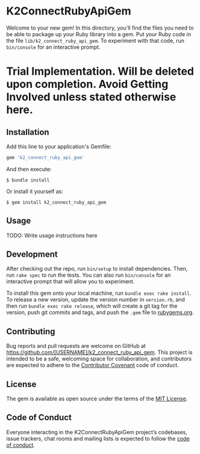 # K2ConnectRubyApiGem

Welcome to your new gem! In this directory, you'll find the files you need to be able to package up your Ruby library into a gem. Put your Ruby code in the file `lib/k2_connect_ruby_api_gem`. To experiment with that code, run `bin/console` for an interactive prompt.

# Trial Implementation. Will be deleted upon completion. Avoid Getting Involved unless stated otherwise here.

## Installation

Add this line to your application's Gemfile:

```ruby
gem 'k2_connect_ruby_api_gem'
```

And then execute:

    $ bundle install

Or install it yourself as:

    $ gem install k2_connect_ruby_api_gem

## Usage

TODO: Write usage instructions here

## Development

After checking out the repo, run `bin/setup` to install dependencies. Then, run `rake spec` to run the tests. You can also run `bin/console` for an interactive prompt that will allow you to experiment.

To install this gem onto your local machine, run `bundle exec rake install`. To release a new version, update the version number in `version.rb`, and then run `bundle exec rake release`, which will create a git tag for the version, push git commits and tags, and push the `.gem` file to [rubygems.org](https://rubygems.org).

## Contributing

Bug reports and pull requests are welcome on GitHub at https://github.com/[USERNAME]/k2_connect_ruby_api_gem. This project is intended to be a safe, welcoming space for collaboration, and contributors are expected to adhere to the [Contributor Covenant](http://contributor-covenant.org) code of conduct.

## License

The gem is available as open source under the terms of the [MIT License](https://opensource.org/licenses/MIT).

## Code of Conduct

Everyone interacting in the K2ConnectRubyApiGem project’s codebases, issue trackers, chat rooms and mailing lists is expected to follow the [code of conduct](https://github.com/[USERNAME]/k2_connect_ruby_api_gem/blob/master/CODE_OF_CONDUCT.md).
